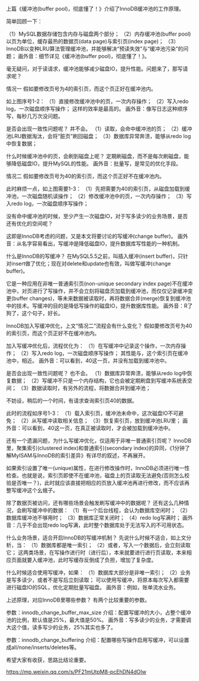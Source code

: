 上篇《缓冲池(buffer pool)，彻底懂了！》介绍了InnoDB缓冲池的工作原理。

简单回顾一下：

（1）MySQL数据存储包含内存与磁盘两个部分；
（2）内存缓冲池(buffer pool)以页为单位，缓存最热的数据页(data page)与索引页(index page)；
（3）InnoDB以变种LRU算法管理缓冲池，并能够解决“预读失效”与“缓冲池污染”的问题；
画外音：细节详见《缓冲池(buffer pool)，彻底懂了！》。

毫无疑问，对于读请求，缓冲池能够减少磁盘IO，提升性能。问题来了，那写请求呢？

情况一
假如要修改页号为4的索引页，而这个页正好在缓冲池内。

如上图序号1-2：
（1）直接修改缓冲池中的页，一次内存操作；
（2）写入redo log，一次磁盘顺序写操作；
这样的效率是最高的。
画外音：像写日志这种顺序写，每秒几万次没问题。

是否会出现一致性问题呢？
并不会。
（1）读取，会命中缓冲池的页；
（2）缓冲池LRU数据淘汰，会将“脏页”刷回磁盘；
（3）数据库异常奔溃，能够从redo log中恢复数据；

什么时候缓冲池中的页，会刷到磁盘上呢？
定期刷磁盘，而不是每次刷磁盘，能够降低磁盘IO，提升MySQL的性能。
画外音：批量写，是常见的优化手段。

情况二
假如要修改页号为40的索引页，而这个页正好不在缓冲池内。

此时麻烦一点，如上图需要1-3：
（1）先把需要为40的索引页，从磁盘加载到缓冲池，一次磁盘随机读操作；
（2）修改缓冲池中的页，一次内存操作；
（3）写入redo log，一次磁盘顺序写操作；

没有命中缓冲池的时候，至少产生一次磁盘IO，对于写多读少的业务场景，是否还有优化的空间呢？

这即是InnoDB考虑的问题，又是本文将要讨论的写缓冲(change buffer)。
画外音：从名字容易看出，写缓冲是降低磁盘IO，提升数据库写性能的一种机制。

什么是InnoDB的写缓冲？
在MySQL5.5之前，叫插入缓冲(insert buffer)，只针对insert做了优化；现在对delete和update也有效，叫做写缓冲(change buffer)。

它是一种应用在非唯一普通索引页(non-unique secondary index page)不在缓冲池中，对页进行了写操作，并不会立刻将磁盘页加载到缓冲池，而仅仅记录缓冲变更(buffer changes)，等未来数据被读取时，再将数据合并(merge)恢复到缓冲池中的技术。写缓冲的目的是降低写操作的磁盘IO，提升数据库性能。
画外音：R了狗了，这个句子，好长。

InnoDB加入写缓冲优化，上文“情况二”流程会有什么变化？
假如要修改页号为40的索引页，而这个页正好不在缓冲池内。

加入写缓冲优化后，流程优化为：
（1）在写缓冲中记录这个操作，一次内存操作；
（2）写入redo log，一次磁盘顺序写操作；
其性能与，这个索引页在缓冲池中，相近。
画外音：可以看到，40这一页，并没有加载到缓冲池中。

是否会出现一致性问题呢？
也不会。
（1）数据库异常奔溃，能够从redo log中恢复数据；
（2）写缓冲不只是一个内存结构，它也会被定期刷盘到写缓冲系统表空间；
（3）数据读取时，有另外的流程，将数据合并到缓冲池；

不妨设，稍后的一个时间，有请求查询索引页40的数据。

此时的流程如序号1-3：
（1）载入索引页，缓冲池未命中，这次磁盘IO不可避免；
（2）从写缓冲读取相关信息；
（3）恢复索引页，放到缓冲池LRU里；
画外音：可以看到，40这一页，在真正被读取时，才会被加载到缓冲池中。

还有一个遗漏问题，为什么写缓冲优化，仅适用于非唯一普通索引页呢？
InnoDB里，聚集索引(clustered index)和普通索引(secondary index)的异同，《1分钟了解MyISAM与InnoDB的索引差异》有详尽的叙述，不再展开。

如果索引设置了唯一(unique)属性，在进行修改操作时，InnoDB必须进行唯一性检查。也就是说，索引页即使不在缓冲池，磁盘上的页读取无法避免(否则怎么校验是否唯一？)，此时就应该直接把相应的页放入缓冲池再进行修改，而不应该再整写缓冲这个幺蛾子。

除了数据页被访问，还有哪些场景会触发刷写缓冲中的数据呢？
还有这么几种情况，会刷写缓冲中的数据：
（1）有一个后台线程，会认为数据库空闲时；
（2）数据库缓冲池不够用时；
（3）数据库正常关闭时；
（4）redo log写满时；
画外音：几乎不会出现redo log写满，此时整个数据库处于无法写入的不可用状态。

什么业务场景，适合开启InnoDB的写缓冲机制？
先说什么时候不适合，如上文分析，当：
（1）数据库都是唯一索引；
（2）或者，写入一个数据后，会立刻读取它；
这两类场景，在写操作进行时（进行后），本来就要进行进行页读取，本来相应页面就要入缓冲池，此时写缓存反倒成了负担，增加了复杂度。

什么时候适合使用写缓冲，如果：
（1）数据库大部分是非唯一索引；
（2）业务是写多读少，或者不是写后立刻读取；
可以使用写缓冲，将原本每次写入都需要进行磁盘IO的SQL，优化定期批量写磁盘。
画外音：例如，账单流水业务。

上述原理，对应InnoDB里哪些参数？
有两个比较重要的参数。

参数：innodb_change_buffer_max_size
介绍：配置写缓冲的大小，占整个缓冲池的比例，默认值是25%，最大值是50%。
画外音：写多读少的业务，才需要调大这个值，读多写少的业务，25%其实也多了。

参数：innodb_change_buffering
介绍：配置哪些写操作启用写缓冲，可以设置成all/none/inserts/deletes等。

希望大家有收获，思路比结论重要。




https://mp.weixin.qq.com/s/PF21mUtpM8-pcEhDN4dOIw
